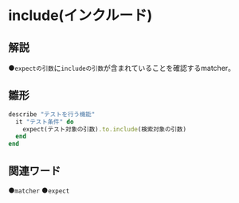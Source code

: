 # include(インクルード)  
## 解説  
●``expectの引数``に``includeの引数``が含まれていることを確認するmatcher。

## 雛形 
```ruby
describe "テストを行う機能"
  it "テスト条件" do 
    expect(テスト対象の引数).to.include(検索対象の引数)
  end
end
```
## 関連ワード  
●``matcher``
●``expect``
